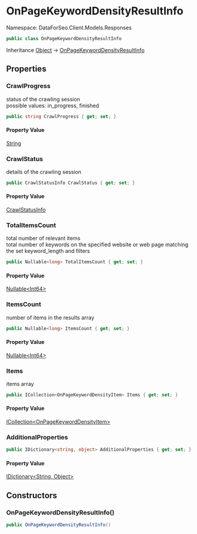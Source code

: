 # OnPageKeywordDensityResultInfo

Namespace: DataForSeo.Client.Models.Responses

```csharp
public class OnPageKeywordDensityResultInfo
```

Inheritance [Object](https://docs.microsoft.com/en-us/dotnet/api/system.object) → [OnPageKeywordDensityResultInfo](./dataforseo.client.models.responses.onpagekeyworddensityresultinfo.md)

## Properties

### **CrawlProgress**

status of the crawling session
 <br>possible values: in_progress, finished

```csharp
public string CrawlProgress { get; set; }
```

#### Property Value

[String](https://docs.microsoft.com/en-us/dotnet/api/system.string)<br>

### **CrawlStatus**

details of the crawling session

```csharp
public CrawlStatusInfo CrawlStatus { get; set; }
```

#### Property Value

[CrawlStatusInfo](./dataforseo.client.models.crawlstatusinfo.md)<br>

### **TotalItemsCount**

total number of relevant items
 <br>total number of keywords on the specified website or web page matching the set keyword_length and filters

```csharp
public Nullable<long> TotalItemsCount { get; set; }
```

#### Property Value

[Nullable&lt;Int64&gt;](https://docs.microsoft.com/en-us/dotnet/api/system.nullable-1)<br>

### **ItemsCount**

number of items in the results array

```csharp
public Nullable<long> ItemsCount { get; set; }
```

#### Property Value

[Nullable&lt;Int64&gt;](https://docs.microsoft.com/en-us/dotnet/api/system.nullable-1)<br>

### **Items**

items array

```csharp
public ICollection<OnPageKeywordDensityItem> Items { get; set; }
```

#### Property Value

[ICollection&lt;OnPageKeywordDensityItem&gt;](https://docs.microsoft.com/en-us/dotnet/api/system.collections.generic.icollection-1)<br>

### **AdditionalProperties**

```csharp
public IDictionary<string, object> AdditionalProperties { get; set; }
```

#### Property Value

[IDictionary&lt;String, Object&gt;](https://docs.microsoft.com/en-us/dotnet/api/system.collections.generic.idictionary-2)<br>

## Constructors

### **OnPageKeywordDensityResultInfo()**

```csharp
public OnPageKeywordDensityResultInfo()
```
